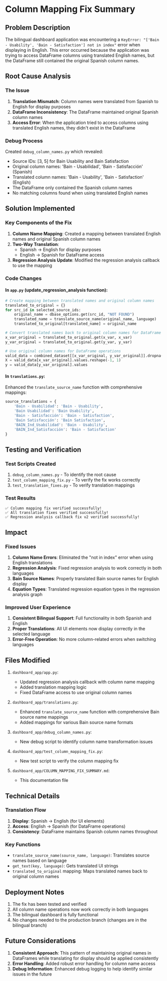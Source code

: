 # Column Mapping Fix Summary

## Problem Description

The bilingual dashboard application was encountering a `KeyError: "['Bain - Usability', 'Bain - Satisfaction'] not in index"` error when displaying in English. This error occurred because the application was trying to access DataFrame columns using translated English names, but the DataFrame still contained the original Spanish column names.

## Root Cause Analysis

### The Issue

1. **Translation Mismatch**: Column names were translated from Spanish to English for display purposes
2. **DataFrame Inconsistency**: The DataFrame maintained original Spanish column names
3. **Access Error**: When the application tried to access columns using translated English names, they didn't exist in the DataFrame

### Debug Process

Created `debug_column_names.py` which revealed:

- Source IDs: [3, 5] for Bain Usability and Bain Satisfaction
- Original column names: 'Bain - Usabilidad', 'Bain - Satisfacción' (Spanish)
- Translated column names: 'Bain - Usability', 'Bain - Satisfaction' (English)
- The DataFrame only contained the Spanish column names
- No matching columns found when using translated English names

## Solution Implemented

### Key Components of the Fix

1. **Column Name Mapping**: Created a mapping between translated English names and original Spanish column names
2. **Two-Way Translation**:
   - Spanish → English for display purposes
   - English → Spanish for DataFrame access
3. **Regression Analysis Update**: Modified the regression analysis callback to use the mapping

### Code Changes

#### In `app.py` (update_regression_analysis function):

```python
# Create mapping between translated names and original column names
translated_to_original = {}
for src_id in selected_source_ids:
    original_name = dbase_options.get(src_id, "NOT FOUND")
    translated_name = translate_source_name(original_name, language)
    translated_to_original[translated_name] = original_name

# Convert translated names back to original column names for DataFrame access
x_var_original = translated_to_original.get(x_var, x_var)
y_var_original = translated_to_original.get(y_var, y_var)

# Use original column names for DataFrame operations
valid_data = combined_dataset[[x_var_original, y_var_original]].dropna()
X = valid_data[x_var_original].values.reshape(-1, 1)
y = valid_data[y_var_original].values
```

#### In `translations.py`:

Enhanced the `translate_source_name` function with comprehensive mappings:

```python
source_translations = {
    'Bain - Usabilidad': 'Bain - Usability',
    'Bain Usabilidad': 'Bain Usability',
    'Bain - Satisfacción': 'Bain - Satisfaction',
    'Bain Satisfacción': 'Bain Satisfaction',
    'BAIN_Ind_Usabilidad': 'Bain - Usability',
    'BAIN_Ind_Satisfacción': 'Bain - Satisfaction'
}
```

## Testing and Verification

### Test Scripts Created

1. `debug_column_names.py` - To identify the root cause
2. `test_column_mapping_fix.py` - To verify the fix works correctly
3. `test_translation_fixes.py` - To verify translation mappings

### Test Results

```
✅ Column mapping fix verified successfully!
✅ All translation fixes verified successfully!
✅ Regression analysis callback fix v2 verified successfully!
```

## Impact

### Fixed Issues

1. **Column Name Errors**: Eliminated the "not in index" error when using English translations
2. **Regression Analysis**: Fixed regression analysis to work correctly in both languages
3. **Bain Source Names**: Properly translated Bain source names for English display
4. **Equation Types**: Translated regression equation types in the regression analysis graph

### Improved User Experience

1. **Consistent Bilingual Support**: Full functionality in both Spanish and English
2. **Proper Translations**: All UI elements now display correctly in the selected language
3. **Error-Free Operation**: No more column-related errors when switching languages

## Files Modified

1. `dashboard_app/app.py`:

   - Updated regression analysis callback with column name mapping
   - Added translation mapping logic
   - Fixed DataFrame access to use original column names

2. `dashboard_app/translations.py`:

   - Enhanced `translate_source_name` function with comprehensive Bain source name mappings
   - Added mappings for various Bain source name formats

3. `dashboard_app/debug_column_names.py`:

   - New debug script to identify column name transformation issues

4. `dashboard_app/test_column_mapping_fix.py`:

   - New test script to verify the column mapping fix

5. `dashboard_app/COLUMN_MAPPING_FIX_SUMMARY.md`:
   - This documentation file

## Technical Details

### Translation Flow

1. **Display**: Spanish → English (for UI elements)
2. **Access**: English → Spanish (for DataFrame operations)
3. **Consistency**: DataFrame maintains Spanish column names throughout

### Key Functions

- `translate_source_name(source_name, language)`: Translates source names based on language
- `get_text(key, language)`: Gets translated UI strings
- `translated_to_original` mapping: Maps translated names back to original column names

## Deployment Notes

1. The fix has been tested and verified
2. All column name operations now work correctly in both languages
3. The bilingual dashboard is fully functional
4. No changes needed to the production branch (changes are in the bilingual branch)

## Future Considerations

1. **Consistent Approach**: This pattern of maintaining original names in DataFrames while translating for display should be applied consistently
2. **Error Handling**: Added robust error handling for column name access
3. **Debug Information**: Enhanced debug logging to help identify similar issues in the future
